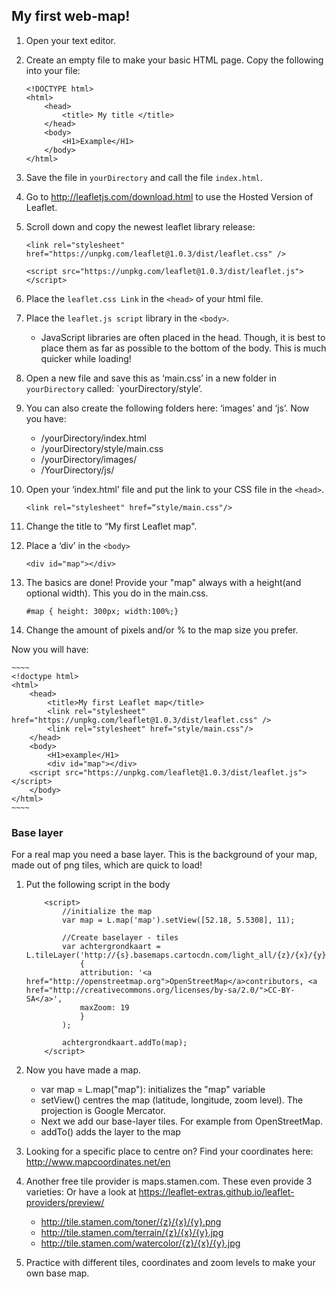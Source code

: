 ## My first web-map! 

1. Open your text editor.
2. Create an empty file to make your basic HTML page. Copy the following into your file:

	~~~~
	<!DOCTYPE html>
	<html>
		<head>
			<title> My title </title>
		</head>
		<body>
			<H1>Example</H1>
		</body>
	</html>
	~~~~

3. Save the file in `yourDirectory` and call the file `index.html`.


4. Go to http://leafletjs.com/download.html to use the Hosted Version of Leaflet.
5. Scroll down and copy the newest leaflet library release:

	~~~~
	<link rel="stylesheet" href="https://unpkg.com/leaflet@1.0.3/dist/leaflet.css" />
	
	<script src="https://unpkg.com/leaflet@1.0.3/dist/leaflet.js"></script>
	~~~~

6. Place the `leaflet.css Link` in the `<head>` of your html file.
7. Place the `leaflet.js script` library in the `<body>`. 
	* JavaScript libraries are often placed in the head. Though, it is best to place them as far as possible to the bottom of the body. This is much quicker while loading! 

8. Open a new file and save this as ‘main.css’ in a new folder in `yourDirectory` called: `yourDirectory/style’. 
9. You can also create the following folders here: ‘images’ and ‘js’. Now you have:
	* /yourDirectory/index.html
	* /yourDirectory/style/main.css
	* /yourDirectory/images/
	* /YourDirectory/js/

10. Open your ‘index.html’ file and put the link to your CSS file in the `<head>`.

	~~~~
	<link rel="stylesheet" href=“style/main.css"/>
	~~~~

11. Change the title to “My first Leaflet map".
12. Place a ‘div’ in the `<body>` 

	~~~~
	<div id="map"></div>
	~~~~

13. The basics are done! Provide your "map" always with a height(and optional width). This you do in the main.css.

	~~~~
	#map { height: 300px; width:100%;} 
	~~~~

14. Change the amount of pixels and/or % to the map size you prefer.

Now you will have:

	~~~~
	<!doctype html>
	<html>
		<head>
			<title>My first Leaflet map</title>  
			<link rel="stylesheet" href="https://unpkg.com/leaflet@1.0.3/dist/leaflet.css" />
			<link rel="stylesheet" href="style/main.css"/>
		</head>   
		<body>
			<H1>example</H1>
			<div id="map"></div>
		<script src="https://unpkg.com/leaflet@1.0.3/dist/leaflet.js"></script>
		</body>
	</html>
	~~~~

### Base layer	

For a real map you need a base layer. This is the background of your map, made out of png tiles, which are quick to load!

1. Put the following script in the body

	~~~~
		<script>
			//initialize the map         
			var map = L.map('map').setView([52.18, 5.5308], 11);
			
			//Create baselayer - tiles         
			var achtergrondkaart = L.tileLayer('http://{s}.basemaps.cartocdn.com/light_all/{z}/{x}/{y}.png',
			 	{
	    		attribution: '<a href="http://openstreetmap.org">OpenStreetMap</a>contributors, <a href="http://creativecommons.org/licenses/by-sa/2.0/">CC-BY-SA</a>',
	    		maxZoom: 19
				}
			);
			
			achtergrondkaart.addTo(map);
		</script>       
	~~~~

2. Now you have made a map.
	* var map =  L.map("map"): initializes the "map" variable
	* setView() centres the map (latitude, longitude, zoom level). The projection is Google Mercator. 
	* Next we add our base-layer tiles. For example from OpenStreetMap. 
	* addTo() adds the layer to the map
	

3. Looking for a specific place to centre on? Find your coordinates here:
http://www.mapcoordinates.net/en		


4. Another free tile provider is maps.stamen.com. These even provide 3 varieties:
Or have a look at https://leaflet-extras.github.io/leaflet-providers/preview/ 

	* http://tile.stamen.com/toner/{z}/{x}/{y}.png
	* http://tile.stamen.com/terrain/{z}/{x}/{y}.jpg
	* http://tile.stamen.com/watercolor/{z}/{x}/{y}.jpg

5. Practice with different tiles, coordinates and zoom levels to make your own base map.